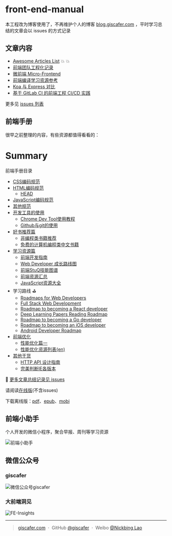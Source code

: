 # front-end-manual

本工程改为博客使用了，不再维护个人的博客 [blog.giscafer.com](http://blog.giscafer.com) ，平时学习总结的文章会以 issues 的方式记录

## 文章内容

- [Awesome Articles List](https://github.com/giscafer/front-end-manual/issues/22) :boom: :boom: 
- [前端团队工程化记录](https://github.com/giscafer/front-end-manual/issues/26)
- [微前端 Micro-Frontend](https://github.com/giscafer/front-end-manual/issues/20)
- [前端编译学习资源参考](https://github.com/giscafer/front-end-manual/issues/21)
- [Koa 与 Express 对比](https://github.com/giscafer/front-end-manual/issues/23)
- [基于 GitLab CI 的前端工程 CI/CD 实践 ](https://github.com/giscafer/front-end-manual/issues/27)

更多见 [issues 列表](https://github.com/giscafer/front-end-manual/issues)

## 前端手册

很早之前整理的内容，有些资源都值得看看的：

# Summary
前端手册目录


* [CSS编码规范](css-style-guide.md)
* [HTML编码规范](html-style-guide.md)
	* [HEAD](./html/head.md)
* [JavaScript编码规范](javascript-style-guide.md)
* [其他规范](other-style-guide.md)
* [开发工具的使用](./devtool/dev-tool-intro.md)
    * [Chrome Dev Tool使用教程](./devtool/chrome-dev-course.md)
    * [Github与git的使用](./devtool/awesome-github.md)
* [好书推荐篇](recommended-books.md)
	* [非编程类书籍推荐](./recommended_books/what-non-programming-books-should-programmers-read.md)
	* [免费的计算机编程类中文书籍](./recommended_books/free-programming-books.md)
* [学习资源篇](study-guide.md)
    * [前端开发指南](https://github.com/icepy/Front-End-Develop-Guide)
    * [Web Developer 成长路线图](./study_guide/000-Developer.md)
    * [前端StuQ技能图谱](./study_guide/002-WebStuQ.md)
    * [前端资源汇总](./study_guide/003-front-end-tutorial.md)
    * [JavaScript资源大全](./study_guide/004-awesome-javascript-cn.md)
* 学习路线 ⛳️ 
    * [Roadmaps for Web Developers](https://github.com/kamranahmedse/developer-roadmap)
    * [Full Stack Web Development](https://github.com/bmorelli25/Become-A-Full-Stack-Web-Developer)
    * [Roadmap to becoming a React developer](https://github.com/adam-golab/react-developer-roadmap)
    * [Deep Learning Papers Reading Roadmap](https://github.com/floodsung/Deep-Learning-Papers-Reading-Roadmap)
    * [Roadmap to becoming a Go developer ](https://github.com/Alikhll/golang-developer-roadmap)
    * [Roadmap to becoming an iOS developer](https://github.com/BohdanOrlov/iOS-Developer-Roadmap)
    * [Android Developer Roadmap](https://github.com/mobile-roadmap/android-developer-roadmap)
* [前端优化](web-performance-optimization.md)
	* [性能优化篇一](./performance_optimization/web_performance_optimization01.md)
	* [性能优化资源列表(en)](./performance_optimization/awesome-wpo-list.md)
* [其他干货](./other_tech/)
    * [HTTP API 设计指南](./other_tech/http-api-design.md)
	* [完美判断IE各版本](./other_tech/the-best-method-to-detect-browser.md)
  
:book: [更多文章总结记录见 issues](https://github.com/giscafer/front-end-manual/issues/)

请阅读[在线版](https://giscafer.gitbooks.io/front-end-manual/content/)(不含issues)

下载离线版：[pdf](https://www.gitbook.com/download/pdf/book/giscafer/front-end-manual)、[epub](https://www.gitbook.com/download/epub/book/giscafer/front-end-manual)、[mobi](https://www.gitbook.com/download/mobi/book/giscafer/front-end-manual)

##  前端小助手

个人开发的微信小程序，聚合早报、周刊等学习资源

![前端小助手](https://user-images.githubusercontent.com/8676711/51597092-633a3e80-1f35-11e9-9042-adde594b52c7.jpg)

##  微信公众号

### giscafer

![微信公众号giscafer](./img/qrcode_for_giscafer.jpg)

### 大前端洞见

![FE-Insights](http://ww1.sinaimg.cn/large/940e68eegy1g68ydvk3wvj20k008cjsg.jpg)

---

> [giscafer.com](http://giscafer.com) &nbsp;&middot;&nbsp;
> GitHub [@giscafer](https://github.com/giscafer) &nbsp;&middot;&nbsp;
> Weibo [@Nickbing Lao](https://weibo.com/laohoubin)

[1]: css-style-guide.md
[2]: html-style-guide.md
[3]: javascript-style-guide.md
[4]: other-style-guide.md
[5]: ./devtool/dev-tool-intro.md
[6]: recommended-books.md
[7]: study-guide.md
[8]: web-performance-optimization.md
[9]: ./other_tech/http-api-design.md
